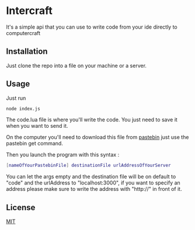 # Intercraft
It's a simple api that you can use to write code from your ide directly to computercraft

## Installation
Just clone the repo into a file on your machine or a server.


## Usage
Just run 
```bash
node index.js
```
The code.lua file is where you'll write the code. You just need to save it when you want to send it.

On the computer you'll need to download this file from [pastebin](https://pastebin.com/c0rnMntQ) just use the pastebin get command.

Then you launch the program with this syntax :
```lua
[nameOfYourPastebinFile] destinationFile urlAddressOfYourServer
```

You can let the args empty and the destination file will be on default to "code" and the urlAddress to "localhost:3000", if you want to specify an address please make sure to write the address with "http://" in front of it. 


## License
[MIT](https://choosealicense.com/licenses/mit/)
